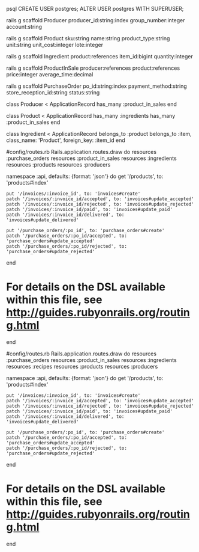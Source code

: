 psql
CREATE USER postgres;
ALTER USER postgres WITH SUPERUSER;

rails g scaffold Producer producer_id:string:index group_number:integer account:string

rails g scaffold Product sku:string name:string product_type:string unit:string unit_cost:integer lote:integer

rails g scaffold Ingredient product:references item_id:bigint quantity:integer

rails g scaffold ProductInSale producer:references product:references price:integer average_time:decimal

rails g scaffold PurchaseOrder po_id:string:index payment_method:string store_reception_id:string status:string


class Producer < ApplicationRecord
  has_many :product_in_sales
end

class Product < ApplicationRecord
  has_many :ingredients
  has_many :product_in_sales
end

class Ingredient < ApplicationRecord
  belongs_to :product
  belongs_to :item, class_name: 'Product', foreign_key: :item_id
end

#config/routes.rb
Rails.application.routes.draw do
  resources :purchase_orders
  resources :product_in_sales
  resources :ingredients
  resources :products
  resources :producers
  
  namespace :api, defaults: {format: 'json'} do
    get '/products', to: 'products#index'

    put '/invoices/:invoice_id', to: 'invoices#create'
    patch '/invoices/:invoice_id/accepted', to: 'invoices#update_accepted'
    patch '/invoices/:invoice_id/rejected', to: 'invoices#update_rejected'
    patch '/invoices/:invoice_id/paid', to: 'invoices#update_paid'
    patch '/invoices/:invoice_id/delivered', to: 'invoices#update_delivered'

    put '/purchase_orders/:po_id', to: 'purchase_orders#create'
    patch '/purchase_orders/:po_id/accepted', to: 'purchase_orders#update_accepted'
    patch '/purchase_orders/:po_id/rejected', to: 'purchase_orders#update_rejected'
  end
  # For details on the DSL available within this file, see http://guides.rubyonrails.org/routing.html
end

#config/routes.rb
Rails.application.routes.draw do
  resources :purchase_orders
  resources :product_in_sales
  resources :ingredients
  resources :recipes
  resources :products
  resources :producers

  namespace :api, defaults: {format: 'json'} do
    get '/products', to: 'products#index'

    put '/invoices/:invoice_id', to: 'invoices#create'
    patch '/invoices/:invoice_id/accepted', to: 'invoices#update_accepted'
    patch '/invoices/:invoice_id/rejected', to: 'invoices#update_rejected'
    patch '/invoices/:invoice_id/paid', to: 'invoices#update_paid'
    patch '/invoices/:invoice_id/delivered', to: 'invoices#update_delivered'

    put '/purchase_orders/:po_id', to: 'purchase_orders#create'
    patch '/purchase_orders/:po_id/accepted', to: 'purchase_orders#update_accepted'
    patch '/purchase_orders/:po_id/rejected', to: 'purchase_orders#update_rejected'
  end
  # For details on the DSL available within this file, see http://guides.rubyonrails.org/routing.html
end
